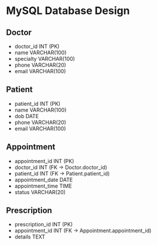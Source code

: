 # MySQL Database Design

## Doctor
- doctor_id INT (PK)
- name VARCHAR(100)
- specialty VARCHAR(100)
- phone VARCHAR(20)
- email VARCHAR(100)

## Patient
- patient_id INT (PK)
- name VARCHAR(100)
- dob DATE
- phone VARCHAR(20)
- email VARCHAR(100)

## Appointment
- appointment_id INT (PK)
- doctor_id INT (FK -> Doctor.doctor_id)
- patient_id INT (FK -> Patient.patient_id)
- appointment_date DATE
- appointment_time TIME
- status VARCHAR(20)

## Prescription
- prescription_id INT (PK)
- appointment_id INT (FK -> Appointment.appointment_id)
- details TEXT

